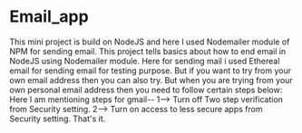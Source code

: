 # Email_app
This mini project is build on NodeJS and here I used Nodemailer module of NPM for sending email. This project tells basics about how to end email in NodeJS using Nodemailer module. Here for sending mail i used Ethereal email for sending email for testing purpose. But if you want to try from your own email address then you can also try. But when you are trying from your own personal email address then you need to follow certain steps below: Here I am mentioning steps for gmail-- 1--> Turn off Two step verification from Security setting. 2--> Turn on access to less secure apps from Security setting. That's it.

